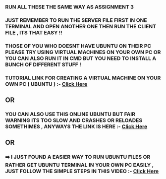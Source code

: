 ### RUN ALL THESE THE SAME WAY AS ASSIGNMENT 3

### JUST REMEMBER TO RUN THE SERVER FILE FIRST IN ONE TERMINAL AND OPEN ANOTHER ONE THEN RUN THE CLIENT FILE , ITS THAT EASY !!

### THOSE OF YOU WHO DOESNT HAVE UBUNTU ON THEIR PC PLEASE TRY USING VIRTUAL MACHINES ON YOUR OWN PC OR YOU CAN ALSO RUN IT IN CMD BUT YOU NEED TO INSTALL A BUNCH OF DIFFERENT STUFF !

### TUTORIAL LINK FOR CREATING A VIRTUAL MACHINE ON YOUR OWN PC ( UBUNTU ) :- [Click Here](https://www.youtube.com/watch?v=luhHDo4ei34)


## OR


### YOU CAN ALSO USE THIS ONLINE UBUNTU BUT FAIR WARNING ITS TOO SLOW AND CRASHES OR RELOADES SOMETHIMES , ANYWAYS THE LINK IS HERE :- [Click Here](https://www.onworks.net/programs/terminal-online)


## OR


### ➡️ I JUST FOUND A EASIER WAY TO RUN UBUNTU FILES OR RATHER GET UBUNTU TERMINAL IN YOUR OWN PC EASILY , JUST FOLLOW THE SIMPLE STEPS IN THIS VIDEO :- [Click Here](https://www.youtube.com/watch?v=LLlfLpvQg04)
